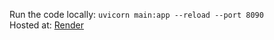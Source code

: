 Run the code locally:
```uvicorn main:app --reload --port 8090```
<br>
Hosted at:
[Render](https://socialmedia-1gsk.onrender.com/docs)
